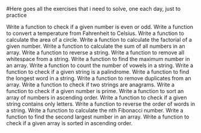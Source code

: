 #Here goes all the exercises that i need to solve, one each day, just to practice

Write a function to check if a given number is even or odd.
Write a function to convert a temperature from Fahrenheit to Celsius.
Write a function to calculate the area of a circle.
Write a function to calculate the factorial of a given number.
Write a function to calculate the sum of all numbers in an array.
Write a function to reverse a string.
Write a function to remove all whitespace from a string.
Write a function to find the maximum number in an array.
Write a function to count the number of vowels in a string.
Write a function to check if a given string is a palindrome.
Write a function to find the longest word in a string.
Write a function to remove duplicates from an array.
Write a function to check if two strings are anagrams.
Write a function to check if a given number is prime.
Write a function to sort an array of numbers in ascending order.
Write a function to check if a given string contains only letters.
Write a function to reverse the order of words in a string.
Write a function to calculate the nth Fibonacci number.
Write a function to find the second largest number in an array.
Write a function to check if a given array is sorted in ascending order.
